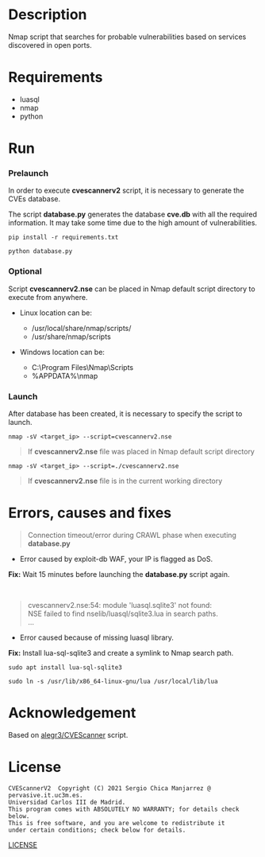 # Description
Nmap script that searches for probable vulnerabilities based on services discovered in open ports.

# Requirements
- luasql
- nmap
- python

# Run
### Prelaunch
In order to execute **cvescannerv2** script, it is necessary to generate the CVEs database.

The script **database.py** generates the database **cve.db** with all the required information.
It may take some time due to the high amount of vulnerabilities.

`pip install -r requirements.txt`

`python database.py`

### Optional
Script **cvescannerv2.nse** can be placed in Nmap default script directory to execute
from anywhere.

- Linux location can be:
  - /usr/local/share/nmap/scripts/
  - /usr/share/nmap/scripts

- Windows location can be:
  - C:\Program Files\Nmap\Scripts
  - %APPDATA%\nmap

### Launch
After database has been created, it is necessary to specify the script to launch.

`nmap -sV <target_ip> --script=cvescannerv2.nse`
> If **cvescannerv2.nse** file was placed in Nmap default script directory

`nmap -sV <target_ip> --script=./cvescannerv2.nse`
> If **cvescannerv2.nse** file is in the current working directory


# Errors, causes and fixes
> Connection timeout/error during CRAWL phase when executing **database.py**
- Error caused by exploit-db WAF, your IP is flagged as DoS.

**Fix:** Wait 15 minutes before launching the **database.py** script again.

<br>

> cvescannerv2.nse:54: module 'luasql.sqlite3' not found:<br>
> NSE failed to find nselib/luasql/sqlite3.lua in search paths.<br>
> ...
- Error caused because of missing luasql library.

**Fix:** Install lua-sql-sqlite3 and create a symlink to Nmap search path.

`sudo apt install lua-sql-sqlite3`

`sudo ln -s /usr/lib/x86_64-linux-gnu/lua /usr/local/lib/lua`

# Acknowledgement

Based on [alegr3/CVEScanner](https://github.com/alegr3/CVEscanner) script.

# License
    CVEScannerV2  Copyright (C) 2021 Sergio Chica Manjarrez @ pervasive.it.uc3m.es.
    Universidad Carlos III de Madrid.
    This program comes with ABSOLUTELY NO WARRANTY; for details check below.
    This is free software, and you are welcome to redistribute it
    under certain conditions; check below for details.

[LICENSE](https://github.com/scmanjarrez/CVEScannerV2/blob/master/LICENSE)
